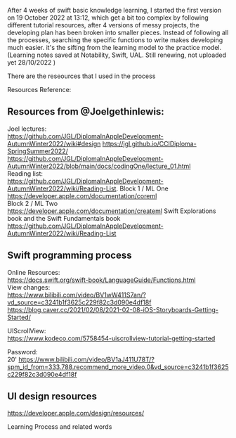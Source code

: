 After 4 weeks of swift basic knowledge learning, I started the first version on 19 October 2022 at 13:12, which get a bit too complex by following different tutorial resources, after 4 versions of messy projects, the developing plan has been broken into smaller pieces. Instead of following all the processes, searching the specific functions to write makes developing much easier. it's the sifting from the learning model to the practice model. (Learning notes saved at Notability, Swift, UAL. Still renewing, not uploaded yet 28/10/2022 )
  

There are the reseources that I used in the process


Resources Reference:  
  
## Resources from @Joelgethinlewis:  
Joel lectures:  
https://github.com/JGL/DiplomaInAppleDevelopment-AutumnWinter2022/wiki#design
https://jgl.github.io/CCIDiploma-SpringSummer2022/  
https://github.com/JGL/DiplomaInAppleDevelopment-AutumnWinter2022/blob/main/docs/codingOne/lecture_01.html  
Reading list:   
https://github.com/JGL/DiplomaInAppleDevelopment-AutumnWinter2022/wiki/Reading-List. 
Block 1 / ML One  
https://developer.apple.com/documentation/coreml  
Block 2 / ML Two  
https://developer.apple.com/documentation/createml
Swift Explorations book and the Swift Fundamentals book  
https://github.com/JGL/DiplomaInAppleDevelopment-AutumnWinter2022/wiki/Reading-List  
 
 
## Swift programming process 
Online Resources:  
https://docs.swift.org/swift-book/LanguageGuide/Functions.html  
View changes:  
https://www.bilibili.com/video/BV1wW411S7an/?vd_source=c3241b1f3625c229f82c3d090e4df18f  
https://blog.caver.cc/2021/02/08/2021-02-08-iOS-Storyboards-Getting-Started/  

UIScrollView:  
https://www.kodeco.com/5758454-uiscrollview-tutorial-getting-started  
  
Password:  
20' https://www.bilibili.com/video/BV1aJ411U78T/?spm_id_from=333.788.recommend_more_video.0&vd_source=c3241b1f3625c229f82c3d090e4df18f 

  
  
## UI design resources
https://developer.apple.com/design/resources/



Learning Process and related words
